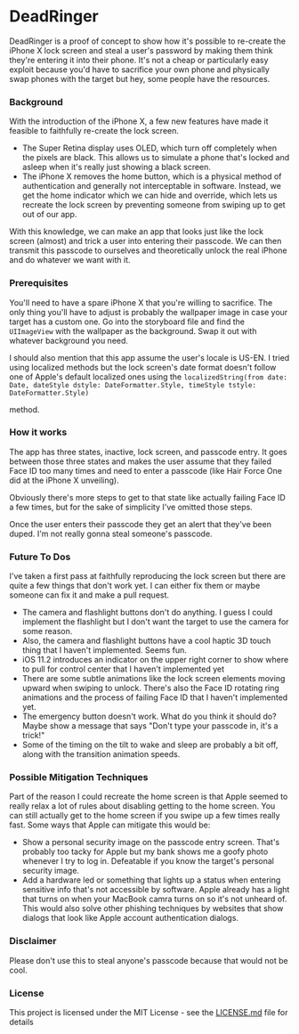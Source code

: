 # DeadRinger

DeadRinger is a proof of concept to show how it's possible to re-create the iPhone X lock screen and steal a user's password by making them think they're entering it into their phone. It's not a cheap or particularly easy exploit because you'd have to sacrifice your own phone and physically swap phones with the target but hey, some people have the resources.

### Background

With the introduction of the iPhone X, a few new features have made it feasible to faithfully re-create the lock screen.

* The Super Retina display uses OLED, which turn off completely when the pixels are black. This allows us to simulate a phone that's locked and asleep when it's really just showing a black screen.
* The iPhone X removes the home button, which is a physical method of authentication and generally not interceptable in software. Instead, we get the home indicator which we can hide and override, which lets us recreate the lock screen by preventing someone from swiping up to get out of our app.

With this knowledge, we can make an app that looks just like the lock screen (almost) and trick a user into entering their passcode. We can then transmit this passcode to ourselves and theoretically unlock the real iPhone and do whatever we want with it.

### Prerequisites

You'll need to have a spare iPhone X that you're willing to sacrifice. The only thing you'll have to adjust is probably the wallpaper image in case your target has a custom one. Go into the storyboard file and find the `UIImageView` with the wallpaper as the background. Swap it out with whatever background you need.

I should also mention that this app assume the user's locale is US-EN. I tried using localized methods but the lock screen's date format doesn't follow one of Apple's default localized ones using the
`localizedString(from date: Date, dateStyle dstyle: DateFormatter.Style, timeStyle tstyle: DateFormatter.Style)`

method.


### How it works

The app has three states, inactive, lock screen, and passcode entry. It goes between those three states and makes the user assume that they failed Face ID too many times and need to enter a passcode (like Hair Force One did at the iPhone X unveiling).

Obviously there's more steps to get to that state like actually failing Face ID a few times, but for the sake of simplicity I've omitted those steps.

Once the user enters their passcode they get an alert that they've been duped. I'm not really gonna steal someone's passcode.

### Future To Dos

I've taken a first pass at faithfully reproducing the lock screen but there are quite a few things that don't work yet. I can either fix them or maybe someone can fix it and make a pull request.

* The camera and flashlight buttons don't do anything. I guess I could implement the flashlight but  I don't want the target to use the camera for some reason.
* Also, the camera and flashlight buttons have a cool haptic 3D touch thing that I haven't implemented. Seems fun.
* iOS 11.2 introduces an indicator on the upper right corner to show where to pull for control center that I haven't implemented yet
* There are some subtle animations like the lock screen elements moving upward when swiping to unlock. There's also the Face ID rotating ring animations and the process of failing Face ID that I haven't implemented yet.
* The emergency button doesn't work. What do you think it should do? Maybe show a message that says "Don't type your passcode in, it's a trick!"
* Some of the timing on the tilt to wake and sleep are probably a bit off, along with the transition animation speeds.

### Possible Mitigation Techniques

Part of the reason I could recreate the home screen is that Apple seemed to really relax a lot of rules about disabling getting to the home screen. You can still actually get to the home screen if you swipe up a few times really fast. Some ways that Apple can mitigate this would be:

* Show a personal security image on the passcode entry screen. That's probably too tacky for Apple but my bank shows me a goofy photo whenever I try to log in. Defeatable if you know the target's personal security image.
* Add a hardware led or something that lights up a status when entering sensitive info that's not accessible by software. Apple already has a light that turns on when your MacBook camra turns on so it's not unheard of. This would also solve other phishing techniques by websites that show dialogs that look like Apple account authentication dialogs.

### Disclaimer

Please don't use this to steal anyone's passcode because that would not be cool.

### License

This project is licensed under the MIT License - see the [LICENSE.md](LICENSE.md) file for details


